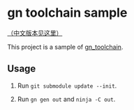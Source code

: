 # gn toolchain sample

[（中文版本见这里）](README_zh.md)

This project is a sample of [gn_toolchain](../../../gn_toolchain).

## Usage

1. Run `git submodule update --init`.

2. Run `gn gen out` and `ninja -C out`.

